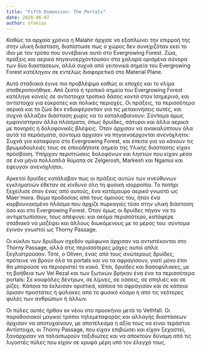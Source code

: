 ```yaml
---
title: "Fifth Dimension: The Portals"
date: 2020-06-07
author: sfakias
---
```


Καθώς τα αρχαία χρόνια η Malahir άρχισε να εξαπλώνει την επιρροή της στην
υλική διάσταση, διαπίστωσε πως ο χώρος δεν συνεχιζόταν εκεί το ίδιο με τον
τρόπο που συνέβαινε αυτό στο Evergrowing Forest. Ζώα, πράξεις και αερικά
πηγαινοερχόντουσαν στα χαλαρά ορισμένα σύνορα των δύο διαστάσεων, αλλά συχνά
από γειτονικά σημεία του Evergrowing Forest κατέληγαν σε εντελώς διαφορετικά
στο Material Plane.



Αυτό σταδιακά έγινε πιο προβλέψιμο καθώς οι εποχές και το κλίμα
σταθεροποιήθηκε. Από ζεστό ή τροπικό σημείο του Evergrowing Forest κατέληγε
κανείς σε αντίστοιχα τροπικό δάσος κοντά στον Ισημερινό, και αντίστοιχα για
εύκρατες και πολικές περιοχές. Οι πράξεις, τα περισσότερα αερικά και τα ζώα
δεν ενδιαφέρονταν για τις μετακινήσεις αυτές, και συχνά άλλαζαν διάσταση χωρίς
να το καταλαβαίνουν: Σύντομα όμως εμφανίστηκαν άλλα πλάσματα, όπως δρυίδες,
σάτυροι και άλλα αερικά με πονηρές ή δολοφονικές βλέψεις. Όταν άρχισαν να
ανακαλύπτουν όλα αυτά τα περάσματα, σύντομα άρχισαν να πηγαινοέρχονται
ανενόχλητοι: Συχνά για καταφύγιο στο Evergrowing Forest, και έπειτα για να
κάνουν τις βρωμοδουλειές τους σε οποιοδήποτε σημείο της Υλικής διάστασης είχαν
πρόσβαση. Υπήρχαν περιπτώσεις δολοφόνων και ληστών που είχαν μέσα σε ένα μήνα
πολλαπλά θύματα σε Zelgerosh, Markesh και Νgamui και έφευγαν ανενόχλητοι.



Αρκετοί δρυίδες κατάλαβαν πως οι πράξεις αυτών των ανεύθυνων εγκληματιών
έθεταν σε κίνδυνο όλη τη φυσική ισορροπία. Το ποτήρι ξεχείλισε όταν ένας από
αυτούς, ένα κατάμαυρο αερικό γνωστό ως Maer'mora. Θύμα προδοσίας από τους
όμοιούς του, ήταν ένα καρβουνιασμένο πλάσμα που άρχιζε πυρκαγιές τόσο στην
υλική διάσταση όσο και στο Evergrowing Forest. Όταν όμως οι δρυίδες πήγαν να
το αντιμετωπίσουν, τους απέφυγε: και ακόμα περισσότερο, κατάφερε σταδιακά να
μαζέψει και άλλους διωκόμενους με το μέρος του: σύντομα έγιναν γνωστοί ως
Thorny Passage.



Οι κύκλοι των δρυίδων σχεδόν ομόφωνα άρχισαν να αντιστέκονται στο Thorny
Passage, αλλά στις περισσότερες μάχες αυτοί απλά ξεγλιστρούσαν. Τότε, ο
Oliven, ένας από τους ανώτερους δρυίδες, πρότεινε να βρούν όλα τα portals και
να τα σφραγίσουν, γιατί μόνο έτσι θα μπορούσε να περιοριστεί το κακό. Έτσι,
δρυίδες και δασοφύλακες, με τη βοήθεια των Vel Rezal και των ξωτικών βρήκαν
ένα ένα τα περισσότερα portals: Σε κουφάλες δέντρων, σε λίμνες, σε οάσεις, σε
σπηλιές και σε ρίζες. Κάποια τα έκλεισαν οριστικά, κάποια τα σφράγισαν και σε
κάποια όρισαν προστάτες ή φύλακες από το φυσικό κόσμο ή από τις νεότερες φυλές
των ανθρώπων ή άλλων.



Οι πύλες αυτές ήρθαν εκ νέου στο προσκήνιο μετά το Vethfall. Οι παραδοσιακοί
μαγικοί τρόποι τηλεμεταφοράς και αλλαγής διαστάσεων άρχισαν να αποτυχαίνουν,
με αποτέλεσμα η αξία τους να είναι τεράστια. Αντίστοιχα, οι  Thorny Passage,
που είχαν επιβιώσει και είχαν ξεχαστεί, ξανάρχισαν να ταλαιπωρούν ταξιδιώτες
και να αποκτούν δύναμη από τις λιγοστές πύλες που είχαν σε κρυφά μέρη υπό τον
έλεγχό τους.


